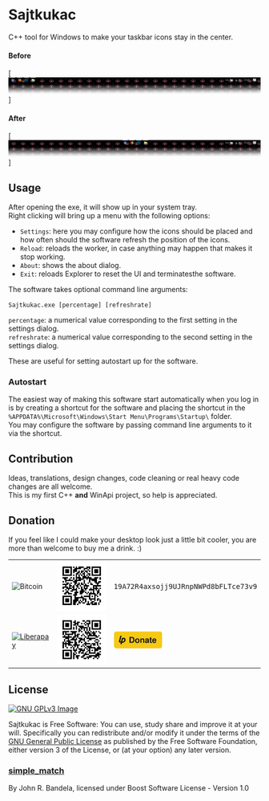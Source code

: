 # Sajtkukac
C++ tool for Windows to make your taskbar icons stay in the center.

#### Before
[![Before Sajtkukac](assets/before.png)]

#### After
[![After Sajtkukac](assets/after.png)]

## Usage
After opening the exe, it will show up in your system tray.  
Right clicking will bring up a menu with the following options:
 * `Settings`: here you may configure how the icons should be placed and how
 often should the software refresh the position of the icons.
 * `Reload`: reloads the worker, in case anything may happen that makes it stop
 working.
 * `About`: shows the about dialog.
 * `Exit`: reloads Explorer to reset the UI and terminatesthe software.

The software takes optional command line arguments:
```
Sajtkukac.exe [percentage] [refreshrate]
```

`percentage`: a numerical value corresponding to the first setting in the
settings dialog.  
`refreshrate`: a numerical value corresponding to the second setting in the
settings dialog.

These are useful for setting autostart up for the software.

### Autostart
The easiest way of making this software start automatically when you log in is
by creating a shortcut for the software and placing the shortcut in the
`%APPDATA%\Microsoft\Windows\Start Menu\Programs\Startup\` folder.  
You may configure the software by passing command line arguments to it via the
shortcut.

## Contribution
Ideas, translations, design changes, code cleaning or real heavy code changes
are all welcome.  
This is my first C++ **and** WinApi project, so help is appreciated.

## Donation
If you feel like I could make your desktop look just a little bit cooler, you
are more than welcome to buy me a drink. :)

<table>
  <tr>
    <td><img src="https://bitcoin.org/img/icons/logotop.svg" alt="Bitcoin"></td>
    <td><img src="assets/bitcoin_qr.png" alt="Bitcoin QR code" width="150px"></td>
    <td><samp>19A72R4axsojj9UJRnpNWPd8bFLTce73v9</samp></td>
  </tr>
  <tr>
    <td><a href="https://liberapay.com/friendlyanon/"><img src="https://upload.wikimedia.org/wikipedia/commons/2/27/Liberapay_logo_v2_white-on-yellow.svg" alt="Liberapay" width="80px" ></a></td>
    <td><a href="https://liberapay.com/friendlyanon/"><img src="assets/librepay_qr.png" alt="Visit friendlyanon at liberapay.com" width="150px"></a></td>
    <td><a href="https://liberapay.com/friendlyanon/donate"><img src="assets/librepay_donate_button.svg" alt="Donate via Liberapay" height="35px"></a></td>
  </tr>
</table>

## License
[![GNU GPLv3 Image](https://www.gnu.org/graphics/gplv3-127x51.png)](http://www.gnu.org/licenses/gpl-3.0.en.html)  

Sajtkukac is Free Software: You can use, study share and improve it at your
will. Specifically you can redistribute and/or modify it under the terms of the
[GNU General Public License](https://www.gnu.org/licenses/gpl.html) as
published by the Free Software Foundation, either version 3 of the License, or
(at your option) any later version.

### [simple_match](//github.com/jbandela/simple_match/)
By John R. Bandela, licensed under Boost Software License - Version 1.0